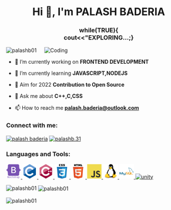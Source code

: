 <center><img width=1000px height=auto src='https://c.tenor.com/qJ5evVs-_uUAAAAC/coding.gif' alt=""></img></center>
<h1 align="center">Hi 👋, I'm PALASH BADERIA</h1>
<h3 align="center">while(TRUE){ <br> cout<<"EXPLORING...;}</h3>
<img align="right" alt="Coding" width="400" src="https://www.animaapp.com/blog/wp-content/uploads/2021/07/designergif.gif">


<p align="left"> <img src="https://komarev.com/ghpvc/?username=palashb01&label=Profile%20views&color=0e75b6&style=flat" alt="palashb01" /> </p>

- 🔭 I’m currently working on **FRONTEND DEVELOPMENT**

- 🌱 I’m currently learning **JAVASCRIPT,NODEJS**

- 👯 Aim for 2022 **Contribution to Open Source**

- 💬 Ask me about **C++,C,CSS**

- 📫 How to reach me **palash.baderia@outlook.com**

<h3 align="left">Connect with me:</h3>
<p align="left">
<a href="https://linkedin.com/in/palash baderia" target="blank"><img align="center" src="https://raw.githubusercontent.com/rahuldkjain/github-profile-readme-generator/master/src/images/icons/Social/linked-in-alt.svg" alt="palash baderia" height="30" width="40" /></a>
<a href="https://instagram.com/palashb.31" target="blank"><img align="center" src="https://raw.githubusercontent.com/rahuldkjain/github-profile-readme-generator/master/src/images/icons/Social/instagram.svg" alt="palashb.31" height="30" width="40" /></a>
</p>

<h3 align="left">Languages and Tools:</h3>
<p align="left"> <a href="https://getbootstrap.com" target="_blank" rel="noreferrer"> <img src="https://raw.githubusercontent.com/devicons/devicon/master/icons/bootstrap/bootstrap-plain-wordmark.svg" alt="bootstrap" width="40" height="40"/> </a> <a href="https://www.cprogramming.com/" target="_blank" rel="noreferrer"> <img src="https://raw.githubusercontent.com/devicons/devicon/master/icons/c/c-original.svg" alt="c" width="40" height="40"/> </a> <a href="https://www.w3schools.com/cpp/" target="_blank" rel="noreferrer"> <img src="https://raw.githubusercontent.com/devicons/devicon/master/icons/cplusplus/cplusplus-original.svg" alt="cplusplus" width="40" height="40"/> </a> <a href="https://www.w3schools.com/css/" target="_blank" rel="noreferrer"> <img src="https://raw.githubusercontent.com/devicons/devicon/master/icons/css3/css3-original-wordmark.svg" alt="css3" width="40" height="40"/> </a> <a href="https://www.w3.org/html/" target="_blank" rel="noreferrer"> <img src="https://raw.githubusercontent.com/devicons/devicon/master/icons/html5/html5-original-wordmark.svg" alt="html5" width="40" height="40"/> </a> <a href="https://developer.mozilla.org/en-US/docs/Web/JavaScript" target="_blank" rel="noreferrer"> <img src="https://raw.githubusercontent.com/devicons/devicon/master/icons/javascript/javascript-original.svg" alt="javascript" width="40" height="40"/> </a> <a href="https://www.linux.org/" target="_blank" rel="noreferrer"> <img src="https://raw.githubusercontent.com/devicons/devicon/master/icons/linux/linux-original.svg" alt="linux" width="40" height="40"/> </a> <a href="https://www.mysql.com/" target="_blank" rel="noreferrer"> <img src="https://raw.githubusercontent.com/devicons/devicon/master/icons/mysql/mysql-original-wordmark.svg" alt="mysql" width="40" height="40"/> </a> <a href="https://unity.com/" target="_blank" rel="noreferrer"> <img src="https://www.vectorlogo.zone/logos/unity3d/unity3d-icon.svg" alt="unity" width="40" height="40"/> </a> </p>

<p><img align="left" src="https://github-readme-stats.vercel.app/api/top-langs?username=palashb01&show_icons=true&locale=en&layout=compact" alt="palashb01" /></p>

<p>&nbsp;<img align="center" src="https://github-readme-stats.vercel.app/api?username=palashb01&show_icons=true&locale=en" alt="palashb01" /></p>

<p><img align="center" src="https://github-readme-streak-stats.herokuapp.com/?user=palashb01&" alt="palashb01" /></p>
